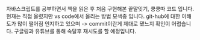 자바스크립트를 공부하면서 책을 읽은 후 처음 구현해본 끝말잇기, 쿵쿵따 코드 입니다.
현재는 직접 올렸지만 vs code에서 올리는 방법 모색중 입니다.
git-hub에 대한 이해도가 많이 떨어짐 인지하고 있으며 -> commit이란게 제대로 됐느지 확인이 어렵습니다.
구글링과 유튜브를 통해 숙달후 재시도를 할 예정입니다.
